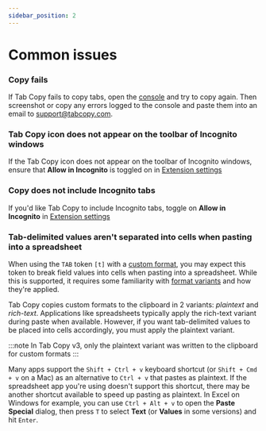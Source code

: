 ```yaml
---
sidebar_position: 2
---
```


# Common issues

### Copy fails

If Tab Copy fails to copy tabs, open the [console](./console) and try to copy again. Then screenshot or copy any errors logged to the console and paste them into an email to support@tabcopy.com.

### Tab Copy icon does not appear on the toolbar of Incognito windows

If the Tab Copy icon does not appear on the toolbar of Incognito windows, ensure that **Allow in Incognito** is toggled on in [Extension settings](../extension-settings)

### Copy does not include Incognito tabs

If you'd like Tab Copy to include Incognito tabs, toggle on **Allow in Incognito** in [Extension settings](../extension-settings)

### Tab-delimited values aren't separated into cells when pasting into a spreadsheet

When using the `TAB` token `[t]` with a [custom format](../formats/custom-formats), you may expect this token to break field values into cells when pasting into a spreadsheet. While this is supported, it requires some familiarity with [format variants](../formats/format-variants) and how they're applied.

Tab Copy copies custom formats to the clipboard in 2 variants: *plaintext* and *rich-text*. Applications like spreadsheets typically apply the rich-text variant during paste when available. However, if you want tab-delimited values to be placed into cells accordingly, you must apply the plaintext variant.

:::note
In Tab Copy v3, only the plaintext variant was written to the clipboard for custom formats
:::

Many apps support the `Shift + Ctrl + v` keyboard shortcut (or `Shift + Cmd + v` on a Mac) as an alternative to `Ctrl + v` that pastes as plaintext. If the spreadsheet app you're using doesn't support this shortcut, there may be another shortcut available to speed up pasting as plaintext. In Excel on Windows for example, you can use `Ctrl + Alt + v` to open the **Paste Special** dialog, then press `T` to select **Text** (or **Values** in some versions) and hit `Enter`.
